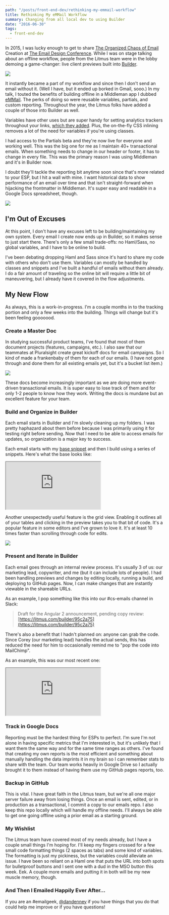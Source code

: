 ```yaml
---
path: "/posts/front-end-dev/rethinking-my-emmail-workflow"
title: Rethinking My eMMail Workflow
summary: Changing from all local dev to using Builder
date: "2016-06-30"
tags:
  - front-end-dev
---
```


In 2015, I was lucky enough to get to share [The Organized Chaos of Email](https://speakerdeck.com/dandenney/the-organized-chaos-of-email-creation) Creation at [The Email Design Conference](https://litmus.com/conference). While I was on stage talking about an offline workflow, people from the Litmus team were in the lobby demoing a game-changer: live client previews built into [Builder](https://litmus.com/email-builder).

![](/img/posts/front-end-dev/rethinking-my-emmail-workflow/screenshot-live-previews.png)

It instantly became a part of my workflow and since then I don't send an email without it. (Well I have, but it ended up borked in Gmail, sooo.) In my talk, I touted the benefits of building offline in a Middleman app I dubbed [eMMail](https://github.com/dandenney/eMMail). The perks of doing so were reusable variables, partials, and custom reporting. Throughout the year, the Litmus folks have added a couple of those into Builder as well.

Variables have other uses but are super handy for setting analytics trackers throughout your links, [which they added](https://litmus.com/help/testing/litmus-builder-guide/#tracking-manager). Plus, the on-the-fly CSS inlining removes a lot of the need for variables if you're using classes.

I had access to the Partials beta and they're now live for everyone and working well. This was the big one for me as I maintain 40+ transactional emails. When something needs to change in our header or footer, it has to change in every file. This was the primary reason I was using Middleman and it's in Builder now.

I doubt they'll tackle the reporting bit anytime soon since that's more related to your ESP, but I hit a wall with mine. I want historical data to show performance of an email over time and that isn't straight-forward when hijacking the frontmatter in Middleman. It's super easy and readable in a Google Docs spreadsheet, though.

![](/img/posts/front-end-dev/rethinking-my-emmail-workflow/screenshot-spreadsheet.png)

## I'm Out of Excuses

At this point, I don't have any excuses left to be building/maintaining my own system. Every email I create now ends up in Builder, so it makes sense to just start there. There's only a few small trade-offs: no Haml/Sass, no global variables, and I have to be online to build.

I've been debating dropping Haml and Sass since it's hard to share my code with others who don't use them. Variables can mostly be handled by classes and snippets and I've built a handful of emails without them already. I do a fair amount of traveling so the online bit will require a little bit of maneuvering, but I already have it covered in the flow adjustments.

## My New Flow

As always, this is a work-in-progress. I'm a couple months in to the tracking portion and only a few weeks into the building. Things will change but it's been feeling gooooood.

### Create a Master Doc

In studying successful product teams, I've found that most of them document projects (features, campaigns, etc.). I also saw that our teammates at Pluralsight create great kickoff docs for email campaigns. So I kind of made a frankenbaby of them for each of our emails. (I have not gone through and done them for all existing emails yet, but it's a bucket list item.)

![](/img/posts/front-end-dev/rethinking-my-emmail-workflow/screenshot-master-doc.png)

These docs become increasingly important as we are doing more event-driven transactional emails. It is super easy to lose track of them and for only 1-2 people to know how they work. Writing the docs is mundane but an excellent feature for your team.

### Build and Organize in Builder

Each email starts in Builder and I'm slowly cleaning up my folders. I was pretty haphazard about them before because I was primarily using it for testing right before sending. Now that I need to be able to access emails for updates, so organization is a major key to success.

Each email starts with my [base snippet](https://litmus.com/community/snippets/86-base) and then I build using a series of snippets. Here's what the base looks like:

<iframe src="https://litmus.com/builder/7b54bd1/embed" scrolling="no"></iframe>

Another unexpectedly useful feature is the grid view. Enabling it outlines all of your tables and clicking in the preview takes you to that bit of code. It's a popular feature in some editors and I've grown to love it. It's at least 10 times faster than scrolling through code for edits.

![](/img/posts/front-end-dev/rethinking-my-emmail-workflow/screenshot-grid-view.png)

### Present and Iterate in Builder

Each email goes through an internal review process. It's usually 3 of us: our marketing lead, copywriter, and me (but it can include lots of people). I had been handling previews and changes by editing locally, running a build, and deploying to GitHub pages. Now, I can make changes that are instantly viewable in the shareable URLs.

As an example, I pop something like this into our #cs-emails channel in Slack:

> Draft for the Angular 2 announcement, pending copy review: [https://litmus.com/builder/95c2a75](https://litmus.com/builder/95c2a75)

There's also a benefit that I hadn't planned on: anyone can grab the code. Since Corey (our marketing lead) handles the actual sends, this has reduced the need for him to occasionally remind me to "pop the code into MailChimp".

As an example, this was our most recent one:

<iframe src="https://litmus.com/builder/95c2a75/embed" scrolling="no"></iframe>

### Track in Google Docs

Reporting must be the hardest thing for ESPs to perfect. I'm sure I'm not alone in having specific metrics that I'm interested in, but it's unlikely that I want them the same way and for the same time ranges as others. I've found that creating my own reports is the most efficient and something about manually handling the data imprints it in my brain so I can remember stats to share with the team. Our team works heavily in Google Drive so I actually brought it to them instead of having them use my GitHub pages reports, too.

### Backup in GitHub

This is vital. I have great faith in the Litmus team, but we're all one major server failure away from losing things. Once an email is sent, edited, or in production as a transactional, I commit a copy to our emails repo. I also keep this repo locally which will handle my offline needs. I'll always be able to get one going offline using a prior email as a starting ground.

### My Wishlist

The Litmus team have covered most of my needs already, but I have a couple small things I'm hoping for. I'll keep my fingers crossed for a few small code formatting things (2 spaces as tabs) and some kind of variables. The formatting is just my pickiness, but the variables could alleviate an issue. I have been so reliant on a Haml one that puts the URL into both spots for bulletproof buttons and I sent one with a dud in the MSO button this week. Eek. A couple more emails and putting it in both will be my new muscle memory, though.

### And Then I Emailed Happily Ever After...

If you are an #emailgeek, [@dandenney](http://twitter.com/dandenney) if you have things that you do that could help me improve or if you have questions!

